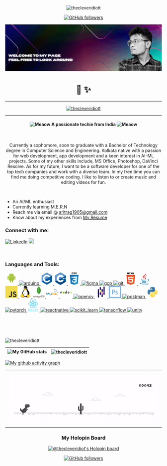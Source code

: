 <div align="center">
<img src="https://komarev.com/ghpvc/?username=thecleveridiott&label=Profile%20views&color=0e75b6&style=flat" alt="thecleveridiott" />

[![GitHub followers](https://img.shields.io/github/followers/TheCleverIdiott.svg?style=social&label=Follow)](https://github.com/TheCleverIdiott?tab=followers)
 
</div>

![MastHead](https://github.com/TheCleverIdiott/TheCleverIdiott/blob/main/mast.gif)

<h1 align="center">👋 ✨</h1>

_______________________________________________________________________________________________________________________________________________________________________


<p align="center"> <a href="https://github.com/ryo-ma/github-profile-trophy"><img src="https://github-profile-trophy.vercel.app/?username=thecleveridiott&theme=alduin&no-frame=true" alt="thecleveridiott" /></a> </p>
 
_______________________________________________________________________________________________________________________________________________________________________


<h4 align="center"> <img src="https://i.imgur.com/veZrcC7.gif" alt="Meaow" width="50" /> A passionate techie from India <img src="https://i.imgur.com/veZrcC7.gif" alt="Meaow" width="50" /> </h4>

<br>
<p align='center'>Currently a sophomore, soon to graduate with a Bachelor of Technology degree in Computer Science and Engineering.
Kolkata native with a passion for web development, app development and a keen interest in AI-ML projects.
Some of my other skills include, MS Office, Photoshop, DaVinci Resolve.
As for my future, I want to be a software developer for one of the top tech companies and work with a diverse team.
In my free time you can find me doing competitive coding.
I like to listen to or create music and editing videos for fun.
</p>

<!---
<p align="left"> <a href="https://twitter.com/aritrag_" target="blank"><img src="https://img.shields.io/twitter/follow/aritrag_?logo=twitter&style=for-the-badge" alt="aritrag_" /></a> </p>
--->

<br>

- An AI/ML enthusiast
- Currently learning M.E.R.N
-  Reach me via email @ aritrag1905@gmail.com
-  Know about my experiences from [My Resume](https://www.canva.com/design/DAFDxd1d36I/iUpHXZbyqyY1tHmh8yliJA/view?utm_content=DAFDxd1d36I&utm_campaign=designshare&utm_medium=link2&utm_source=sharebutton)



<h3 align="left">Connect with me:</h3>
<p align="left">
<a  href="https://www.linkedin.com/in/aritraghosh1905/" target="_blank"><img alt="LinkedIn" src="https://img.shields.io/badge/linkedin%20-%230077B5.svg?&style=for-the-badge&logo=linkedin&logoColor=white" /></a>
<a href="https://twitter.com/AritraG_" target="_blank"><img src="https://img.shields.io/badge/twitter-%2300acee.svg?&style=for-the-badge&logo=twitter&logoColor=white&alt=twitter" /></a>
</p>

<!---
<a href="https://twitter.com/aritrag_" target="blank"><img src="https://img.shields.io/twitter/follow/aritrag_?logo=twitter&style=for-the-badge" alt="aritrag_" /></a> 
<a href="https://twitter.com/aritrag_" target="blank"><img align="center" src="https://raw.githubusercontent.com/rahuldkjain/github-profile-readme-generator/master/src/images/icons/Social/twitter.svg" alt="aritrag_" height="30" width="40" /></a>
--->

<br>

<h3 align="left">Languages and Tools:</h3>
<p align="left"> <a href="https://developer.android.com" target="_blank" rel="noreferrer"> <img src="https://raw.githubusercontent.com/devicons/devicon/master/icons/android/android-original-wordmark.svg" alt="android" width="40" height="40"/> </a> <a href="https://www.arduino.cc/" target="_blank" rel="noreferrer"> <img src="https://cdn.worldvectorlogo.com/logos/arduino-1.svg" alt="arduino" width="40" height="40"/> </a> <a href="https://www.cprogramming.com/" target="_blank" rel="noreferrer"> <img src="https://raw.githubusercontent.com/devicons/devicon/master/icons/c/c-original.svg" alt="c" width="40" height="40"/> </a> <a href="https://www.w3schools.com/cpp/" target="_blank" rel="noreferrer"> <img src="https://raw.githubusercontent.com/devicons/devicon/master/icons/cplusplus/cplusplus-original.svg" alt="cplusplus" width="40" height="40"/> </a> <a href="https://www.w3schools.com/css/" target="_blank" rel="noreferrer"> <img src="https://raw.githubusercontent.com/devicons/devicon/master/icons/css3/css3-original-wordmark.svg" alt="css3" width="40" height="40"/> </a> <a href="https://www.figma.com/" target="_blank" rel="noreferrer"> <img src="https://www.vectorlogo.zone/logos/figma/figma-icon.svg" alt="figma" width="40" height="40"/> </a> <a href="https://cloud.google.com" target="_blank" rel="noreferrer"> <img src="https://www.vectorlogo.zone/logos/google_cloud/google_cloud-icon.svg" alt="gcp" width="40" height="40"/> </a> <a href="https://git-scm.com/" target="_blank" rel="noreferrer"> <img src="https://www.vectorlogo.zone/logos/git-scm/git-scm-icon.svg" alt="git" width="40" height="40"/> </a> <a href="https://www.w3.org/html/" target="_blank" rel="noreferrer"> <img src="https://raw.githubusercontent.com/devicons/devicon/master/icons/html5/html5-original-wordmark.svg" alt="html5" width="40" height="40"/> </a> <a href="https://www.java.com" target="_blank" rel="noreferrer"> <img src="https://raw.githubusercontent.com/devicons/devicon/master/icons/java/java-original.svg" alt="java" width="40" height="40"/> </a> <a href="https://developer.mozilla.org/en-US/docs/Web/JavaScript" target="_blank" rel="noreferrer"> <img src="https://raw.githubusercontent.com/devicons/devicon/master/icons/javascript/javascript-original.svg" alt="javascript" width="40" height="40"/> </a> <a href="https://www.linux.org/" target="_blank" rel="noreferrer"> <img src="https://raw.githubusercontent.com/devicons/devicon/master/icons/linux/linux-original.svg" alt="linux" width="40" height="40"/> </a> <a href="https://www.mongodb.com/" target="_blank" rel="noreferrer"> <img src="https://raw.githubusercontent.com/devicons/devicon/master/icons/mongodb/mongodb-original-wordmark.svg" alt="mongodb" width="40" height="40"/> </a> <a href="https://www.mysql.com/" target="_blank" rel="noreferrer"> <img src="https://raw.githubusercontent.com/devicons/devicon/master/icons/mysql/mysql-original-wordmark.svg" alt="mysql" width="40" height="40"/> </a> <a href="https://nodejs.org" target="_blank" rel="noreferrer"> <img src="https://raw.githubusercontent.com/devicons/devicon/master/icons/nodejs/nodejs-original-wordmark.svg" alt="nodejs" width="40" height="40"/> </a> <a href="https://opencv.org/" target="_blank" rel="noreferrer"> <img src="https://www.vectorlogo.zone/logos/opencv/opencv-icon.svg" alt="opencv" width="40" height="40"/> </a> <a href="https://pandas.pydata.org/" target="_blank" rel="noreferrer"> <img src="https://raw.githubusercontent.com/devicons/devicon/2ae2a900d2f041da66e950e4d48052658d850630/icons/pandas/pandas-original.svg" alt="pandas" width="40" height="40"/> </a> <a href="https://www.photoshop.com/en" target="_blank" rel="noreferrer"> <img src="https://raw.githubusercontent.com/devicons/devicon/master/icons/photoshop/photoshop-line.svg" alt="photoshop" width="40" height="40"/> </a> <a href="https://postman.com" target="_blank" rel="noreferrer"> <img src="https://www.vectorlogo.zone/logos/getpostman/getpostman-icon.svg" alt="postman" width="40" height="40"/> </a> <a href="https://www.python.org" target="_blank" rel="noreferrer"> <img src="https://raw.githubusercontent.com/devicons/devicon/master/icons/python/python-original.svg" alt="python" width="40" height="40"/> </a> <a href="https://pytorch.org/" target="_blank" rel="noreferrer"> <img src="https://www.vectorlogo.zone/logos/pytorch/pytorch-icon.svg" alt="pytorch" width="40" height="40"/> </a> <a href="https://reactjs.org/" target="_blank" rel="noreferrer"> <img src="https://raw.githubusercontent.com/devicons/devicon/master/icons/react/react-original-wordmark.svg" alt="react" width="40" height="40"/> </a> <a href="https://reactnative.dev/" target="_blank" rel="noreferrer"> <img src="https://reactnative.dev/img/header_logo.svg" alt="reactnative" width="40" height="40"/> </a> <a href="https://scikit-learn.org/" target="_blank" rel="noreferrer"> <img src="https://upload.wikimedia.org/wikipedia/commons/0/05/Scikit_learn_logo_small.svg" alt="scikit_learn" width="40" height="40"/> </a> <a href="https://www.tensorflow.org" target="_blank" rel="noreferrer"> <img src="https://www.vectorlogo.zone/logos/tensorflow/tensorflow-icon.svg" alt="tensorflow" width="40" height="40"/> </a> <a href="https://unity.com/" target="_blank" rel="noreferrer"> <img src="https://www.vectorlogo.zone/logos/unity3d/unity3d-icon.svg" alt="unity" width="40" height="40"/> </a> </p>

<br>
<br>
<br>


<p><img align="center" src="https://github-readme-stats.vercel.app/api/top-langs?username=thecleveridiott&show_icons=true&locale=en&layout=compact&theme=radical" alt="thecleveridiott" /></p>


| ![My GitHub stats](https://github-readme-stats.vercel.app/api?username=thecleveridiott&show_icons=true&theme=merko) | <img align="center" src="https://github-readme-streak-stats.herokuapp.com/?user=thecleveridiott&theme=merko" alt="thecleveridiott" /> |
| --- | --- | 

[![My github activity graph](https://activity-graph.herokuapp.com/graph?username=thecleveridiott&theme=vue)](https://github.com/thecleveridiott/github-readme-activity-graph)


_______________________________________________________________________________________________________________________________________________________________________


<p align="center"> <img src="https://github.com/TheCleverIdiott/TheCleverIdiott/blob/main/Dino_non-birthday_version.gif"/> </p>


_______________________________________________________________________________________________________________________________________________________________________

<div align="center">

<h3> My Holopin Board </h3>

[![@thecleveridiot's Holopin board](https://holopin.me/thecleveridiot)](https://holopin.io/@thecleveridiot)

[![GitHub followers](https://img.shields.io/github/followers/TheCleverIdiott.svg?style=social&label=Follow)](https://github.com/TheCleverIdiott?tab=followers)

</div>

<!---
TheCleverIdiott/TheCleverIdiott is a ✨ special ✨ repository because its `README.md` (this file) appears on your GitHub profile.
You can click the Preview link to take a look at your changes.
--->
